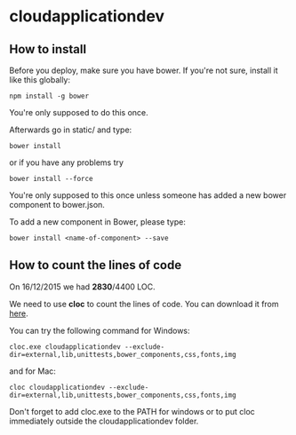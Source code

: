 # cloudapplicationdev

## How to install

Before you deploy, make sure you have bower.
If you're not sure, install it like this globally:

```
npm install -g bower
```

You're only supposed to do this once.

Afterwards go in static/ and type:

```
bower install
```

or if you have any problems try

```
bower install --force
```


You're only supposed to this once unless someone has added a new bower component to bower.json.

To add a new component in Bower, please type:

```
bower install <name-of-component> --save
```


## How to count the lines of code

On 16/12/2015 we had **2830**/4400 LOC.

We need to use **cloc** to count the lines of code. You can download it from [here](http://cloc.sourceforge.net/).

You can try the following command for Windows:
```
cloc.exe cloudapplicationdev --exclude-dir=external,lib,unittests,bower_components,css,fonts,img
```

and for Mac:
```
cloc cloudapplicationdev --exclude-dir=external,lib,unittests,bower_components,css,fonts,img
```

Don't forget to add cloc.exe to the PATH for windows or to put cloc immediately outside the cloudapplicationdev folder.